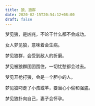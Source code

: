 ```yaml
---
title: 狼、狼群
date: 2020-02-15T20:54:12+08:00
draft: false
---
```


梦见狼，是凶兆，不论干什么都不会成功。

女人梦见狼，意味着会生病。

梦见狼群，会受到敌人的折磨。

梦见被狼群团团围住，一切忧愁都会过去。

梦见开枪打狼，会是一个胆小的人。

梦见狼叼走了小孩或羊，要当心小偷和强盗。

梦见狼扑向自己，妻子会怀孕。